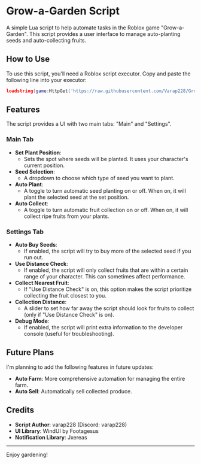 # Grow-a-Garden Script

A simple Lua script to help automate tasks in the Roblox game "Grow-a-Garden". This script provides a user interface to manage auto-planting seeds and auto-collecting fruits.

## How to Use

To use this script, you'll need a Roblox script executor.
Copy and paste the following line into your executor:

```lua
loadstring(game:HttpGet('https://raw.githubusercontent.com/Varap228/Grow-a-Garden-Script/refs/heads/main/source.lua'))()
```

## Features

The script provides a UI with two main tabs: "Main" and "Settings".

### Main Tab

*   **Set Plant Position**:
    *   Sets the spot where seeds will be planted. It uses your character's current position.
*   **Seed Selection**:
    *   A dropdown to choose which type of seed you want to plant.
*   **Auto Plant**:
    *   A toggle to turn automatic seed planting on or off. When on, it will plant the selected seed at the set position.
*   **Auto Collect**:
    *   A toggle to turn automatic fruit collection on or off. When on, it will collect ripe fruits from your plants.

### Settings Tab

*   **Auto Buy Seeds**:
    *   If enabled, the script will try to buy more of the selected seed if you run out.
*   **Use Distance Check**:
    *   If enabled, the script will only collect fruits that are within a certain range of your character. This can sometimes affect performance.
*   **Collect Nearest Fruit**:
    *   If "Use Distance Check" is on, this option makes the script prioritize collecting the fruit closest to you.
*   **Collection Distance**:
    *   A slider to set how far away the script should look for fruits to collect (only if "Use Distance Check" is on).
*   **Debug Mode**:
    *   If enabled, the script will print extra information to the developer console (useful for troubleshooting).

## Future Plans

I'm planning to add the following features in future updates:

*   **Auto Farm**: More comprehensive automation for managing the entire farm.
*   **Auto Sell**: Automatically sell collected produce.

## Credits

*   **Script Author**: varap228 (Discord: varap228)
*   **UI Library**: WindUI by Footagesus
*   **Notification Library**: Jxereas

---

Enjoy gardening!
